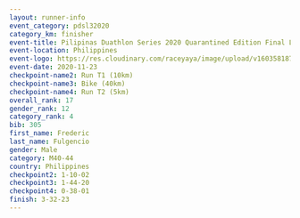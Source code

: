 ```yaml
--- 
layout: runner-info 
event_category: pdsl32020 
category_km: finisher 
event-title: Pilipinas Duathlon Series 2020 Quarantined Edition Final Leg  
event-location: Philippines 
event-logo: https://res.cloudinary.com/raceyaya/image/upload/v1603581872/41E92198-22DE-4F19-946A-F3E262850A63_n9inde.png 
event-date: 2020-11-23 
checkpoint-name2: Run T1 (10km) 
checkpoint-name3: Bike (40km) 
checkpoint-name4: Run T2 (5km) 
overall_rank: 17
gender_rank: 12
category_rank: 4
bib: 305
first_name: Frederic
last_name: Fulgencio
gender: Male
category: M40-44
country: Philippines
checkpoint2: 1-10-02
checkpoint3: 1-44-20
checkpoint4: 0-38-01
finish: 3-32-23
--- 
```

